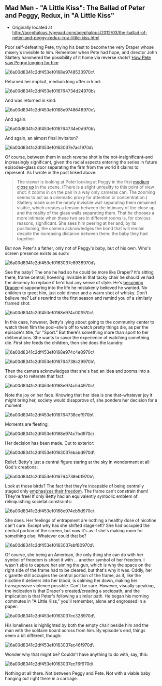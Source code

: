 ## Mad Men - "A Little Kiss": The Ballad of Peter and Peggy, Redux, in "A Little Kiss"

 * Originally located at http://acephalous.typepad.com/acephalous/2012/03/the-ballad-of-peter-and-peggy-redux-in-a-little-kiss.html

Poor self-defeating Pete, trying his best to become the very Draper whose misery's invisible to him. Remember when Pete had hope, and director John Slattery hammered the possibility of it home via reverse shots? [How Pete saw Peggy longing for him](http://acephalous.typepad.com/acephalous/2010/08/the-fourth-season-of-mad-men-has-been-maligned-in-some-corners-because-it-merely-continues-to-be-superb-such-are-the-burdens.html):

![6a00d8341c2df453ef0168e9748533970c](images/tv/mad-men-a-little-kiss-2/6a00d8341c2df453ef0168e9748533970c.jpg)\

Returned her implicit, medium long offer in kind:

![6a00d8341c2df453ef016764734d24970b](images/tv/mad-men-a-little-kiss-2/6a00d8341c2df453ef016764734d24970b.jpg)\

And was returned in kind:

![6a00d8341c2df453ef0168e9748648970c](images/tv/mad-men-a-little-kiss-2/6a00d8341c2df453ef0168e9748648970c.jpg)\

And again:

![6a00d8341c2df453ef016764734e0d970b](images/tv/mad-men-a-little-kiss-2/6a00d8341c2df453ef016764734e0d970b.jpg)\

And again, an almost final invitaiton?

![6a00d8341c2df453ef0163037e7ac1970d](images/tv/mad-men-a-little-kiss-2/6a00d8341c2df453ef0163037e7ac1970d.jpg)\

Of course, between them in each reverse shot is the not-insignificant–and increasingly significant, given the racial aspects entering the series in future episodes–glass door separating the firm from the world it claims to represent. As I wrote in the post linked above:

> The viewer is looking at Peter looking at Peggy in the first [medium close up](http://classes.yale.edu/film-analysis/htmfiles/cinematography.htm#48047) in the scene.  (There is a slight unreality to this point of view shot: it zooms in on the pair in a way only cameras can.  The zooming seems to act as a cinematic proxy for attention or concentration.)  Slattery made sure the nearly invisible wall separating them remained visible, which creates a tension between the intimacy of the close up and the reality of the glass walls separating them.  That he chooses a more intimate when these two are in different rooms is, for obvious reasons, significant.  She sees him peering at her and, by its positioning, the camera acknowledges the bond that will remain despite the increasing distance between them: the baby they had together.

But now Peter's a father, only not of Peggy's baby, but of his own. Who's screen presence exists as such:

![6a00d8341c2df453ef0163037e8938970d](images/tv/mad-men-a-little-kiss-2/6a00d8341c2df453ef0163037e8938970d.jpg)\

See the baby? The one he had so he could be more like Draper? It's sitting there, frame central, hovering invisible in that tacky chair he should've had the decency to replace if he'd had any sense of style. He's [becoming Draper](http://acephalous.typepad.com/acephalous/2010/01/don-draper-as-an-unraptured-emma-bovary.html)–disappearing into the life he mistakenly believed he wanted. No children to greet him, just cold dinner and a warm shot of whisky. Don't believe me? Let's rewrind to the first season and remind you of a similarly framed shot:

![6a00d8341c2df453ef0168e974c00f970c](images/tv/mad-men-a-little-kiss-2/6a00d8341c2df453ef0168e974c00f970c.jpg)\

In this case, however, Betty's lying about going to the community center to watch them film the pool–she's off to watch pretty things die, as per the episode's title, for "Sport." But there's something more than sport to her deliberations. She wants to savor the experience of watching something die. First she feeds the children, then she does the laundry:

![6a00d8341c2df453ef0168e974c4e8970c](images/tv/mad-men-a-little-kiss-2/6a00d8341c2df453ef0168e974c4e8970c.jpg)\

![6a00d8341c2df453ef016764738c29970b](images/tv/mad-men-a-little-kiss-2/6a00d8341c2df453ef016764738c29970b.jpg)\

Then the camera acknowledges that she's had an idea and zooms into a close-up to reiterate that fact:

![6a00d8341c2df453ef0168e974c5d4970c](images/tv/mad-men-a-little-kiss-2/6a00d8341c2df453ef0168e974c5d4970c.jpg)\

Note the joy on her face. Knowing that her idea is one that–whatever joy it might bring her, society would disapprove of, she ponders her decision for a moment:

![6a00d8341c2df453ef016764738cef970b](images/tv/mad-men-a-little-kiss-2/6a00d8341c2df453ef016764738cef970b.jpg)\

Moments are fleeting:

![6a00d8341c2df453ef0168e974c7bd970c](images/tv/mad-men-a-little-kiss-2/6a00d8341c2df453ef0168e974c7bd970c.jpg)\

Her decision has been made. Cut to exterior:

![6a00d8341c2df453ef0163037ebabd970d](images/tv/mad-men-a-little-kiss-2/6a00d8341c2df453ef0163037ebabd970d.jpg)\

Relief. Betty's just a central figure staring at the sky in wonderment at all God's creations:

![6a00d8341c2df453ef016764738eb1970b](images/tv/mad-men-a-little-kiss-2/6a00d8341c2df453ef016764738eb1970b.jpg)\

Look at those birds? The fact that they're incapable of being centrally staged only [emphasizes their freedom](http://acephalous.typepad.com/acephalous/2009/01/dark-knight-scene-analysis.html). The frame can't constrain them! They're free! If only Betty had an equivalently symbolic emblem of relinquishing societal constraints:

![6a00d8341c2df453ef0168e974cb5d970c](images/tv/mad-men-a-little-kiss-2/6a00d8341c2df453ef0168e974cb5d970c.jpg)\

She does. Her feelings of entrapment are nothing a healthy dose of nicotine can't cure. Except why has she shifted stage-left? She had occupied the central portion of the screen, but now it's as if she's making room for something else. Whatever could that be?

![6a00d8341c2df453ef0163037ebf80970d](images/tv/mad-men-a-little-kiss-2/6a00d8341c2df453ef0163037ebf80970d.jpg)\

Of course, she being an American, the only thing she can do with her symbol of freedom is shoot it with ... another symbol of her freedom. I wasn't able to capture her aiming the gun, which is why the space on the right side of the frame had to be cleared, but that's why it was. Oddly, her cigarette still occupies the central portion of the frame, as if, like the nicotine it delivers into her blood, is calming her down, making her transgressive violence possible. Can't be sure. However, visually speaking, the indication is that Draper's created/creating a sociopath, and the implication is that Peter's following a similar path. He began his morning commutes in "A Little Kiss," you'll remember, alone and engrossed in a paper:

![6a00d8341c2df453ef0163037ec328970d](images/tv/mad-men-a-little-kiss-2/6a00d8341c2df453ef0163037ec328970d.jpg)\

His loneliness is highlighted by both the empty chair beside him and the man with the solitaire board across from him. By episode's end, things seem a bit different, though:

![6a00d8341c2df453ef0163037ec46f970d](images/tv/mad-men-a-little-kiss-2/6a00d8341c2df453ef0163037ec46f970d.jpg)\

Wonder why that might be? Couldn't have anything to do with, say, this:

![6a00d8341c2df453ef0163037ec76f970d](images/tv/mad-men-a-little-kiss-2/6a00d8341c2df453ef0163037ec76f970d.jpg)\ 

Nothing at all there. Not between Peggy and Pete. Not with a viable baby hanging out right there in a carriage.
